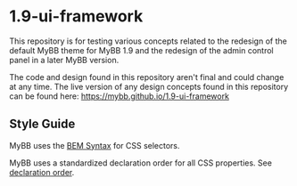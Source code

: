 # 1.9-ui-framework

This repository is for testing various concepts related to the redesign of the default MyBB theme for MyBB 1.9 and the redesign of the admin control panel in a later MyBB version.

The code and design found in this repository aren't final and could change at any time. The live version of any design concepts found in this repository can be found here: https://mybb.github.io/1.9-ui-framework

## Style Guide
MyBB uses the [BEM Syntax](http://getbem.com) for CSS selectors.

MyBB uses a standardized declaration order for all CSS properties. See [declaration order](declaration-order.md).

